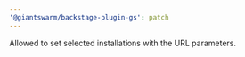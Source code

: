 ```yaml
---
'@giantswarm/backstage-plugin-gs': patch
---
```


Allowed to set selected installations with the URL parameters.
